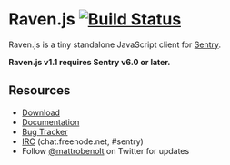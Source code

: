 # Raven.js [![Build Status](https://travis-ci.org/getsentry/raven-js.svg?branch=master)](https://travis-ci.org/getsentry/raven-js)

Raven.js is a tiny standalone JavaScript client for [Sentry](http://www.getsentry.com/).

**Raven.js v1.1 requires Sentry v6.0 or later.**

## Resources

 * [Download](http://ravenjs.com)
 * [Documentation](http://raven-js.readthedocs.org)
 * [Bug Tracker](https://github.com/getsentry/raven-js/issues)
 * [IRC](irc://chat.freenode.net/sentry) (chat.freenode.net, #sentry)
 * Follow [@mattrobenolt](https://twitter.com/mattrobenolt) on Twitter for updates
